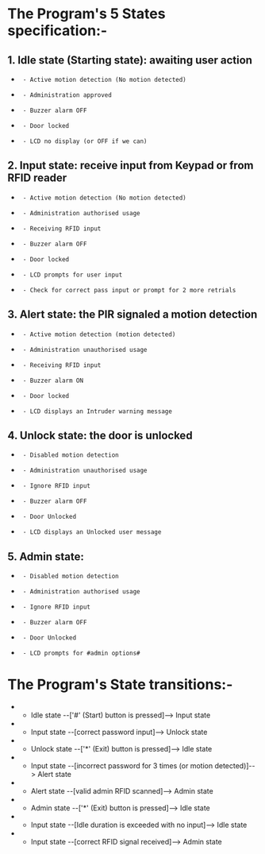 
# The Program's 5 States specification:-

## 1. Idle state (Starting state): awaiting user action
 * 		- Active motion detection (No motion detected)
 * 		- Administration approved
 * 		- Buzzer alarm OFF
 * 		- Door locked
 * 		- LCD no display (or OFF if we can)
## 2. Input state: receive input from Keypad or from RFID reader
 * 		- Active motion detection (No motion detected)
 * 		- Administration authorised usage
 * 		- Receiving RFID input
 * 		- Buzzer alarm OFF
 * 		- Door locked
 * 		- LCD prompts for user input
 * 		- Check for correct pass input or prompt for 2 more retrials
## 3. Alert state: the PIR signaled a motion detection
 * 		- Active motion detection (motion detected)
 * 		- Administration unauthorised usage
 * 		- Receiving RFID input
 * 		- Buzzer alarm ON
 *		- Door locked
 * 		- LCD displays an Intruder warning message
## 4. Unlock state: the door is unlocked
 * 		- Disabled motion detection
 * 		- Administration unauthorised usage
 * 		- Ignore RFID input
 * 		- Buzzer alarm OFF
 * 		- Door Unlocked
 * 		- LCD displays an Unlocked user message
## 5. Admin state:
 * 		- Disabled motion detection
 * 		- Administration authorised usage
 * 		- Ignore RFID input
 * 		- Buzzer alarm OFF
 * 		- Door Unlocked
 * 		- LCD prompts for #admin options#

# The Program's State transitions:-

* - Idle state --['#' (Start) button is pressed]--> Input state
* - Input state --[correct password input]--> Unlock state
* - Unlock state --['*' (Exit) button is pressed]--> Idle state

* - Input state --[incorrect password for 3 times (or motion detected)]--> Alert state
* - Alert state --[valid admin RFID scanned]--> Admin state
* - Admin state --['*' (Exit) button is pressed]--> Idle state

* - Input state --[Idle duration is exceeded with no input]--> Idle state
* - Input state --[correct RFID signal received]--> Admin state
 
